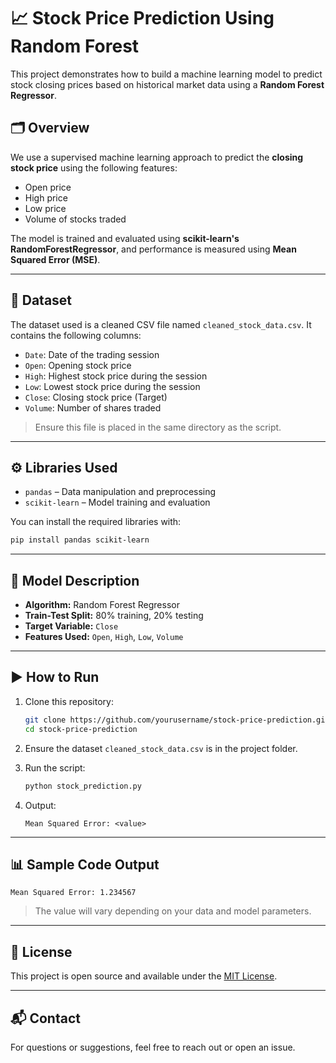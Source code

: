 

# 📈 Stock Price Prediction Using Random Forest

This project demonstrates how to build a machine learning model to predict stock closing prices based on historical market data using a **Random Forest Regressor**.

## 🗂️ Overview

We use a supervised machine learning approach to predict the **closing stock price** using the following features:

- Open price
- High price
- Low price
- Volume of stocks traded

The model is trained and evaluated using **scikit-learn's RandomForestRegressor**, and performance is measured using **Mean Squared Error (MSE)**.

---

## 📁 Dataset

The dataset used is a cleaned CSV file named `cleaned_stock_data.csv`. It contains the following columns:

- `Date`: Date of the trading session
- `Open`: Opening stock price
- `High`: Highest stock price during the session
- `Low`: Lowest stock price during the session
- `Close`: Closing stock price (Target)
- `Volume`: Number of shares traded

> Ensure this file is placed in the same directory as the script.

---

## ⚙️ Libraries Used

- `pandas` – Data manipulation and preprocessing
- `scikit-learn` – Model training and evaluation

You can install the required libraries with:
```bash
pip install pandas scikit-learn
```

---

## 🧠 Model Description

- **Algorithm:** Random Forest Regressor
- **Train-Test Split:** 80% training, 20% testing
- **Target Variable:** `Close`
- **Features Used:** `Open`, `High`, `Low`, `Volume`

---

## ▶️ How to Run

1. Clone this repository:
   ```bash
   git clone https://github.com/yourusername/stock-price-prediction.git
   cd stock-price-prediction
   ```

2. Ensure the dataset `cleaned_stock_data.csv` is in the project folder.

3. Run the script:
   ```bash
   python stock_prediction.py
   ```

4. Output:
   ```
   Mean Squared Error: <value>
   ```

---

## 📊 Sample Code Output

```
Mean Squared Error: 1.234567
```

> The value will vary depending on your data and model parameters.

---

## 📝 License

This project is open source and available under the [MIT License](LICENSE).

---

## 📬 Contact

For questions or suggestions, feel free to reach out or open an issue.
